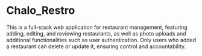 <h1>Chalo_Restro</h1>
<p>
  This is a full-stack web application for restaurant management, featuring adding, editing,
  and reviewing restaurants, as well as photo uploads and additional functionalities such as user authentication.
  Only users who added a restaurant can delete or update it, ensuring control and accountability.
</p>
